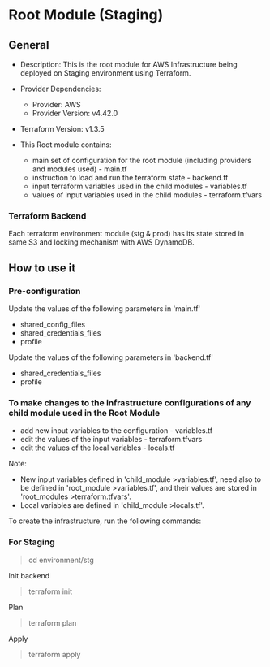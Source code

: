 # Root Module (Staging)

## General

- Description: This is the root module for AWS Infrastructure being deployed on Staging environment using Terraform.
- Provider Dependencies:
  - Provider: AWS
  - Provider Version: v4.42.0
- Terraform Version: v1.3.5

- This Root module contains:

  - main set of configuration for the root module (including providers and modules used) - main.tf
  - instruction to load and run the terraform state - backend.tf
  - input terraform variables used in the child modules - variables.tf
  - values of input variables used in the child modules - terraform.tfvars

### Terraform Backend

Each terraform environment module (stg & prod) has its state stored in same S3 and locking mechanism with AWS DynamoDB.

## How to use it

### Pre-configuration

Update the values of the following parameters in 'main.tf'

- shared_config_files
- shared_credentials_files
- profile

Update the values of the following parameters in 'backend.tf'

- shared_credentials_files
- profile

### To make changes to the infrastructure configurations of any child module used in the Root Module

- add new input variables to the configuration - variables.tf
- edit the values of the input variables - terraform.tfvars
- edit the values of the local variables - locals.tf

Note:

- New input variables defined in 'child_module >variables.tf', need also to be defined in 'root_module >variables.tf', and their values are stored in 'root_modules >terraform.tfvars'.
- Local variables are defined in 'child_module >locals.tf'.

To create the infrastructure, run the following commands:

### For Staging

> cd environment/stg

Init backend

> terraform init

Plan

> terraform plan

Apply

> terraform apply
